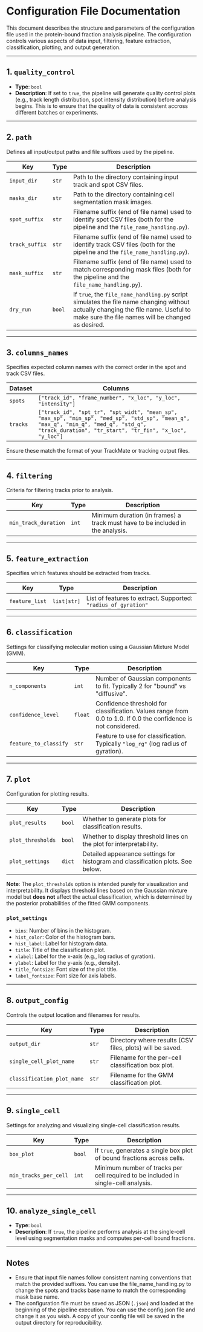 # Configuration File Documentation

This document describes the structure and parameters of the configuration file used in the protein-bound fraction analysis pipeline. The configuration controls various aspects of data input, filtering, feature extraction, classification, plotting, and output generation.

---

## 1. `quality_control`
- **Type**: `bool`
- **Description**: If set to `true`, the pipeline will generate quality control plots (e.g., track length distribution, spot intensity distribution) before analysis begins. This is to ensure that the quality of data is consistent accross different batches or experiments. 

---

## 2. `path`
Defines all input/output paths and file suffixes used by the pipeline.

| Key            | Type     | Description |
|----------------|----------|-------------|
| `input_dir`    | `str`    | Path to the directory containing input track and spot CSV files. |
| `masks_dir`    | `str`    | Path to the directory containing cell segmentation mask images. |
| `spot_suffix`  | `str`    | Filename suffix (end of file name) used to identify spot CSV files (both for the pipeline and the `file_name_handling.py`). |
| `track_suffix` | `str`    | Filename suffix (end of file name) used to identify track CSV files (both for the pipeline and the `file_name_handling.py`). |
| `mask_suffix`  | `str`    | Filename suffix (end of file name) used to match corresponding mask files (both for the pipeline and the `file_name_handling.py`). |
| `dry_run`      | `bool`   | If `true`, the `file_name_handling.py` script simulates the file name changing without actually changing the file name. Useful to make sure the file names will be changed as desired.

---

## 3. `columns_names`
Specifies expected column names with the correct order in the spot and track CSV files.

| Dataset | Columns |
|---------|---------|
| `spots` | `["track_id", "frame_number", "x_loc", "y_loc", "intensity"]` |
| `tracks` | `["track_id", "spt_tr", "spt_widt", "mean_sp", "max_sp", "min_sp", "med_sp", "std_sp", "mean_q", "max_q", "min_q", "med_q", "std_q", "track_duration", "tr_start", "tr_fin", "x_loc", "y_loc"]` |

Ensure these match the format of your TrackMate or tracking output files.

---

## 4. `filtering`
Criteria for filtering tracks prior to analysis.

| Key                 | Type  | Description |
|---------------------|-------|-------------|
| `min_track_duration` | `int` | Minimum duration (in frames) a track must have to be included in the analysis. |

---

## 5. `feature_extraction`
Specifies which features should be extracted from tracks.

| Key           | Type     | Description |
|---------------|----------|-------------|
| `feature_list` | `list[str]` | List of features to extract. Supported: `"radius_of_gyration"` |

---

## 6. `classification`
Settings for classifying molecular motion using a Gaussian Mixture Model (GMM).

| Key                   | Type      | Description |
|------------------------|-----------|-------------|
| `n_components`         | `int`     | Number of Gaussian components to fit. Typically 2 for "bound" vs "diffusive". |
| `confidence_level`     | `float`   | Confidence threshold for classification. Values range from 0.0 to 1.0. If 0.0 the confidence is not considered.  |
| `feature_to_classify`  | `str`     | Feature to use for classification. Typically `"log_rg"` (log radius of gyration). |

---

## 7. `plot`
Configuration for plotting results.

| Key               | Type        | Description |
|--------------------|-------------|-------------|
| `plot_results`     | `bool`      | Whether to generate plots for classification results. |
| `plot_thresholds`  | `bool`      | Whether to display threshold lines on the plot for interpretability.  |
| `plot_settings`    | `dict`      | Detailed appearance settings for histogram and classification plots. See below. |
**Note**: The `plot_thresholds` option is intended purely for visualization and interpretability. It displays threshold lines based on the Gaussian mixture model but **does not** affect the actual classification, which is determined by the posterior probabilities of the fitted GMM components.

### `plot_settings`
- `bins`: Number of bins in the histogram.
- `hist_color`: Color of the histogram bars.
- `hist_label`: Label for histogram data.
- `title`: Title of the classification plot.
- `xlabel`: Label for the x-axis (e.g., log radius of gyration).
- `ylabel`: Label for the y-axis (e.g., density).
- `title_fontsize`: Font size of the plot title.
- `label_fontsize`: Font size for axis labels.

---

## 8. `output_config`
Controls the output location and filenames for results.

| Key                         | Type     | Description |
|-----------------------------|----------|-------------|
| `output_dir`                | `str`    | Directory where results (CSV files, plots) will be saved. |
| `single_cell_plot_name`     | `str`    | Filename for the per-cell classification box plot. |
| `classification_plot_name`  | `str`    | Filename for the GMM classification plot. |

---

## 9. `single_cell`
Settings for analyzing and visualizing single-cell classification results.

| Key                   | Type   | Description |
|------------------------|--------|-------------|
| `box_plot`             | `bool` | If `true`, generates a single box plot of bound fractions across cells. |
| `min_tracks_per_cell`  | `int`  | Minimum number of tracks per cell required to be included in single-cell analysis. |

---

## 10. `analyze_single_cell`
- **Type**: `bool`
- **Description**: If `true`, the pipeline performs analysis at the single-cell level using segmentation masks and computes per-cell bound fractions.

---

## Notes
- Ensure that input file names follow consistent naming conventions that match the provided suffixes. You can use the file_name_handling.py to change the spots and tracks base name to match the corresponding mask base name. 
- The configuration file must be saved as JSON (`.json`) and loaded at the beginning of the pipeline execution. You can use the config.json file and change it as you wish. A copy of your config file will be saved in the output directory for reproducibility. 

